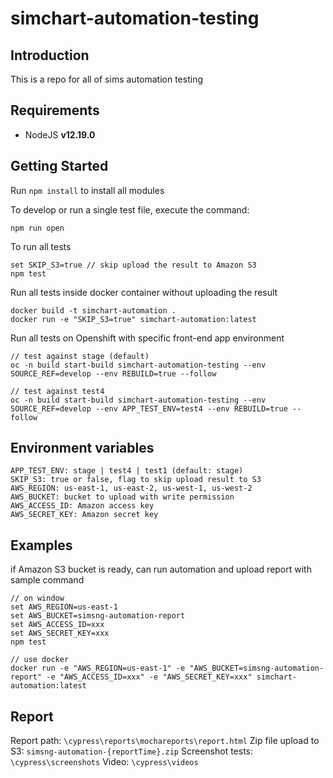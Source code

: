 # simchart-automation-testing

## Introduction

This is a repo for all of sims automation testing 

## Requirements

* NodeJS **v12.19.0**

## Getting Started

Run `npm install` to install all modules

To develop or run a single test file, execute the command:
```
npm run open
```

To run all tests
```
set SKIP_S3=true // skip upload the result to Amazon S3
npm test
```

Run all tests inside docker container without uploading the result
```
docker build -t simchart-automation .
docker run -e "SKIP_S3=true" simchart-automation:latest
```

Run all tests on Openshift with specific front-end app environment
```
// test against stage (default)
oc -n build start-build simchart-automation-testing --env SOURCE_REF=develop --env REBUILD=true --follow

// test against test4
oc -n build start-build simchart-automation-testing --env SOURCE_REF=develop --env APP_TEST_ENV=test4 --env REBUILD=true --follow
```

## Environment variables

```
APP_TEST_ENV: stage | test4 | test1 (default: stage)
SKIP_S3: true or false, flag to skip upload result to S3 
AWS_REGION: us-east-1, us-east-2, us-west-1, us-west-2 
AWS_BUCKET: bucket to upload with write permission 
AWS_ACCESS_ID: Amazon access key 
AWS_SECRET_KEY: Amazon secret key
```

## Examples

if Amazon S3 bucket is ready, can run automation and upload report with sample command 
```
// on window
set AWS_REGION=us-east-1
set AWS_BUCKET=simsng-automation-report
set AWS_ACCESS_ID=xxx 
set AWS_SECRET_KEY=xxx
npm test

// use docker
docker run -e "AWS_REGION=us-east-1" -e "AWS_BUCKET=simsng-automation-report" -e "AWS_ACCESS_ID=xxx" -e "AWS_SECRET_KEY=xxx" simchart-automation:latest
```

## Report

Report path: `\cypress\reports\mochareports\report.html`
Zip file upload to S3: `simsng-automation-{reportTime}.zip`
Screenshot tests: `\cypress\screenshots`
Video: `\cypress\videos`
